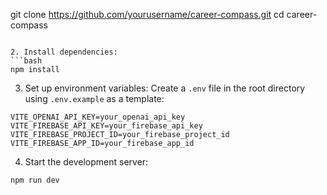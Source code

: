 git clone https://github.com/yourusername/career-compass.git
cd career-compass
```

2. Install dependencies:
```bash
npm install
```

3. Set up environment variables:
Create a `.env` file in the root directory using `.env.example` as a template:
```env
VITE_OPENAI_API_KEY=your_openai_api_key
VITE_FIREBASE_API_KEY=your_firebase_api_key
VITE_FIREBASE_PROJECT_ID=your_firebase_project_id
VITE_FIREBASE_APP_ID=your_firebase_app_id
```

4. Start the development server:
```bash
npm run dev